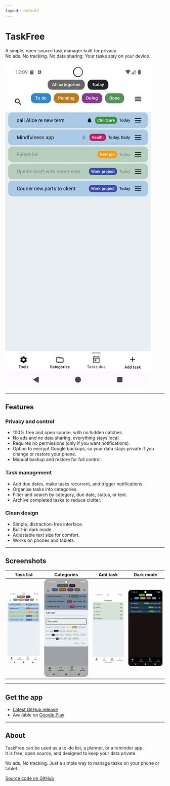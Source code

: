 ```yaml
---
layout: default
---
```


# TaskFree

A simple, open-source task manager built for privacy.  
No ads. No tracking. No data sharing. Your tasks stay on your device.

![Tasks screenshot](images/tasks.png)

---

## Features

### Privacy and control
- 100% free and open source, with no hidden catches.  
- No ads and no data sharing, everything stays local.  
- Requires no permissions (only if you want notifications).  
- Option to encrypt Google backups, so your data stays private if you change or restore your phone.  
- Manual backup and restore for full control.  

### Task management
- Add due dates, make tasks recurrent, and trigger notifications.  
- Organise tasks into categories.  
- Filter and search by category, due date, status, or text.  
- Archive completed tasks to reduce clutter.  

### Clean design
- Simple, distraction-free interface.  
- Built-in dark mode.  
- Adjustable text size for comfort.  
- Works on phones and tablets.  

---

## Screenshots

| Task list | Categories | Add task | Dark mode |
|-----------|------------|----------|-----------|
| ![Task list](images/tasks.png) | ![Categories](images/categories.png) | ![Dark mode](images/add_task.png) | ![Dark mode](images/dark_mode_filtered.png) |

---

## Get the app

- [Latest GitHub release](https://github.com/app-muon/AndroidTaskFree/releases)  
- Available on [Google Play](https://play.google.com/store/apps/details?id=com.taskfree.app)  

---

## About

TaskFree can be used as a to-do list, a planner, or a reminder app.  
It is free, open source, and designed to keep your data private.  

No ads. No tracking. Just a simple way to manage tasks on your phone or tablet.  

[Source code on GitHub](https://github.com/app-muon/AndroidTaskFree)
